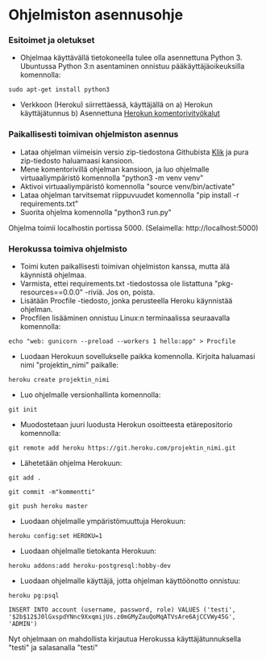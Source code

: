 # Ohjelmiston asennusohje

### Esitoimet ja oletukset

* Ohjelmaa käyttävällä tietokoneella tulee olla asennettuna Python 3.
Ubuntussa Python 3:n asentaminen onnistuu pääkäyttäjäoikeuksilla komennolla:
```
sudo apt-get install python3
```
* Verkkoon (Heroku) siirrettäessä, käyttäjällä on a) Herokun käyttäjätunnus b) Asennettuna [Herokun komentorivityökalut](https://devcenter.heroku.com/articles/heroku-cli "Heroku CLI")

### Paikallisesti toimivan ohjelmiston asennus

* Lataa ohjelman viimeisin versio zip-tiedostona Githubista [Klik](http://linkkiohjemanzippiin.com) ja pura zip-tiedosto haluamaasi kansioon.
* Mene komentorivillä ohjelman kansioon, ja luo ohjelmalle virtuaaliympäristö komennolla "python3 -m venv venv"
* Aktivoi virtuaaliympäristö komennolla "source venv/bin/activate" 
* Lataa ohjelman tarvitsemat riippuvuudet komennolla "pip install -r requirements.txt"
* Suorita ohjelma komennolla "python3 run.py"

Ohjelma toimii localhostin portissa 5000. (Selaimella: http://localhost:5000)

### Herokussa toimiva ohjelmisto

* Toimi kuten paikallisesti toimivan ohjelmiston kanssa, mutta älä käynnistä ohjelmaa.
* Varmista, ettei requirements.txt -tiedostossa ole listattuna "pkg-resources==0.0.0" -riviä. Jos on, poista.
* Lisätään Procfile -tiedosto, jonka perusteella Heroku käynnistää ohjelman.
* Procfilen lisääminen onnistuu Linux:n terminaalissa seuraavalla komennolla:
```
echo "web: gunicorn --preload --workers 1 hello:app" > Procfile
```
* Luodaan Herokuun sovellukselle paikka komennolla. Kirjoita haluamasi nimi "projektin_nimi" paikalle:
```
heroku create projektin_nimi
```
* Luo ohjelmalle versionhallinta komennolla:
```
git init
```
* Muodostetaan juuri luodusta Herokun osoitteesta etärepositorio komennolla:
```
git remote add heroku https://git.heroku.com/projektin_nimi.git
```
* Lähetetään ohjelma Herokuun:
```
git add .
```
```
git commit -m"kommentti"
```
```
git push heroku master
```
* Luodaan ohjelmalle ympäristömuuttuja Herokuun:
```
heroku config:set HEROKU=1
```
* Luodaan ohjelmalle tietokanta Herokuun:
```
heroku addons:add heroku-postgresql:hobby-dev
```
* Luodaan ohjelmalle käyttäjä, jotta ohjelman käyttöönotto onnistuu:
```
heroku pg:psql
```
```
INSERT INTO account (username, password, role) VALUES ('testi', '$2b$12$J0lGxspdYNnc9XxqmijUs.z0mGMyZauQoMqATVsAre6AjCCVWy45G', 'ADMIN')
```

Nyt ohjelmaan on mahdollista kirjautua Herokussa käyttäjätunnuksella "testi" ja salasanalla "testi"
